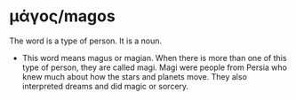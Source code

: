 # μάγος/magos
The word is a type of person. It is a noun. 

* This word means magus or magian. When there is more than one of this type of person, they are called magi. Magi were people from Persia who knew much about how the stars and planets move. They also interpreted dreams and did magic or sorcery. 
